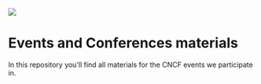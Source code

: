 <img src="https://www.cncf.io/wp-content/uploads/2023/04/cncf-main-site-logo.svg" style="background-color:#FFFFFF"/>

# Events and Conferences materials

In this repository you'll find all materials for the CNCF events we participate in.
